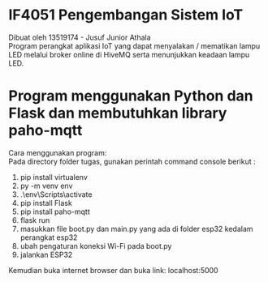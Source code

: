 # IF4051 Pengembangan Sistem IoT  
Dibuat oleh 13519174 - Jusuf Junior Athala   
Program perangkat aplikasi IoT yang dapat menyalakan / mematikan lampu LED melalui broker online di HiveMQ serta menunjukkan keadaan lampu LED.
# Program menggunakan Python dan Flask dan membutuhkan library paho-mqtt 

Cara menggunakan program:  
Pada directory folder tugas, gunakan perintah command console berikut :  
1. pip install virtualenv
2. py -m venv env
3. .\env\Scripts\activate
4. pip install Flask
5. pip install paho-mqtt
6. flask run
7. masukkan file boot.py dan main.py yang ada di folder esp32 kedalam perangkat esp32
8. ubah pengaturan koneksi Wi-Fi pada boot.py
9. jalankan ESP32
  
Kemudian buka internet browser dan buka link: localhost:5000  
